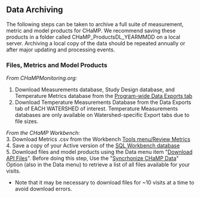 
## Data Archiving
The following steps can be taken to archive a full suite of measurement, metric and model products for CHaMP.  We recommend saving these products in a folder called CHaMP_ProductsDL_YEARMMDD  on a local server. Archiving a local copy of the data should be repeated annually or after major updating and processing events.

### Files, Metrics and Model Products
_From CHaMPMonitoring.org:_  
1. Download Measurements database, Study Design database, and Temperature Metrics database from the [Program-wide Data Exports tab](https://www.champmonitoring.org/DataExport/Details/1#tab-overview) 
2. Download Temperature Measurements Database from the Data Exports tab of EACH WATERSHED of interest.  Temperature Measurements databases are only available on Watershed-specific Export tabs due to file sizes. 

_From the CHaMP Workbench:_  
3. Download Metrics .csv from the Workbench [Tools menu/Review Metrics](http://workbench.northarrowresearch.com/Tools_Menu/Metrics/metric_review.html)  
4. Save a copy of your Active version of the [SQL Workbench database](http://workbench.northarrowresearch.com/Technical_Reference/working_with_sqlite_databases.html)   
5. Download files and model products using the Data menu item "[Download API Files](http://workbench.northarrowresearch.com/Data_Menu/download_champ_data.html)".  Before doing this step, Use the "[Syncrhonize CHaMP Data](http://workbench.northarrowresearch.com//Data_Menu/synchronize_champ_data.html)" Option (also in the Data menu) to retrieve a list of all files available for your visits.  
* Note that it may be necessary to download files for ~10 visits at a time to avoid download errors. 
